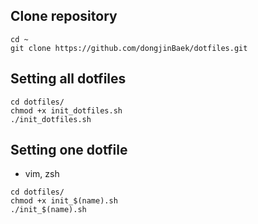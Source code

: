 ## Clone repository
```
cd ~
git clone https://github.com/dongjinBaek/dotfiles.git
```

## Setting all dotfiles
```
cd dotfiles/
chmod +x init_dotfiles.sh
./init_dotfiles.sh
```

## Setting one dotfile
- vim, zsh
```
cd dotfiles/
chmod +x init_$(name).sh
./init_$(name).sh
```
